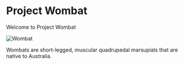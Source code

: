 # Project Wombat

Welcome to Project Wombat

![Wombat](wombat.jpg)

Wombats are short-legged, muscular quadrupedal marsupials that are native to Australia.